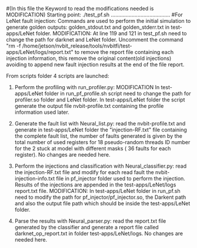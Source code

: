 #(In this file the Keyword to read the modifications needed is MODIFICATION)
Starting point: ./test_pf.sh
........................................
#For LeNet fault injection:
Commands are used to perform the initial simulation to generate golden outputs: golden_stdout.txt and golden_stderr.txt in test-apps/LeNet folder. MODIFICATION: At line 119 and 121 in test_pf.sh need to change the path for darknet and LeNet folder.
Uncomment the command "rm -f /home/jetson/nvbit_release/tools/nvbitfi/test-apps/LeNet/logs/report.txt" to remove the report file containing each injection information, this remove the original content(old injections) avoiding to append new fault injection results at the end of the file report.

From scripts folder 4 scripts are launched:

1. Perform the profiling with run_profiler.py: MODIFICATION In test-apps/LeNet folder in run_pf_profile.sh script need to change the path for profiler.so folder and LeNet folder. In test-apps/LeNet folder the script generate the output file nvbit-profile.txt containing the profile information used later.

2. Generate the fault list with Neural_list.py: read the nvbit-profile.txt and generate in test-apps/LeNet folder the "injection-RF.txt" file containing the complete fault list, the number of faults generated is given by the total number of used registers for 18 pseudo-random threads ID number for the 2 stuck at model with different masks ( 36 faults for each register). No changes are needed here.

3. Perform the injections and classification with Neural_classifier.py: read the injection-RF.txt file and modify for each read fault the nvbit-injection-info.txt file in pf_injector folder used to perform the injection. Results of the injections are appended in the test-apps/LeNet/logs report.txt file. MODIFICATION: In test-apps/LeNet folder in run_pf.sh need to modify the path for pf_injector/pf_injector.so, the Darkent path and also the output file path which should be inside the test-apps/LeNet folder.

4. Parse the results with Neural_parser.py: read the report.txt file generated by the classifier and generate a report file called darknet_op_report.txt in folder test-apps/LeNet/logs. No changes are needed here.


